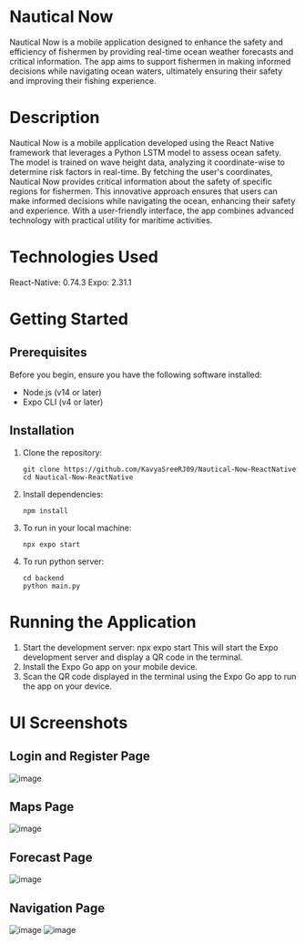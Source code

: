 # Nautical Now
Nautical Now is a mobile application designed to enhance the safety and efficiency of fishermen by providing real-time ocean weather forecasts and critical information. The app aims to support fishermen in making informed decisions while navigating ocean waters, ultimately ensuring their safety and improving their fishing experience.

# Description
Nautical Now is a mobile application developed using the React Native framework that leverages a Python LSTM model to assess ocean safety. The model is trained on wave height data, analyzing it coordinate-wise to determine risk factors in real-time. By fetching the user's coordinates, Nautical Now provides critical information about the safety of specific regions for fishermen. This innovative approach ensures that users can make informed decisions while navigating the ocean, enhancing their safety and experience. With a user-friendly interface, the app combines advanced technology with practical utility for maritime activities.

# Technologies Used
React-Native: 0.74.3
Expo: 2.31.1

# Getting Started
## Prerequisites
Before you begin, ensure you have the following software installed:

- Node.js (v14 or later)
- Expo CLI (v4 or later)

## Installation
1. Clone the repository: 

   ```
   git clone https://github.com/KavyaSreeRJ09/Nautical-Now-ReactNative
   cd Nautical-Now-ReactNative
   ```
2. Install dependencies:

   ```
   npm install
   ```
3. To run in your local machine:

   ```
   npx expo start
   ```
4. To run python server:

   ```
   cd backend
   python main.py
   ```

# Running the Application
1. Start the development server: npx expo start This will start the Expo development server and display a QR code in the terminal.
2. Install the Expo Go app on your mobile device.
3. Scan the QR code displayed in the terminal using the Expo Go app to run the app on your device.

# UI Screenshots
## Login and Register Page
![image](https://github.com/user-attachments/assets/acfe6533-18e0-471a-94cc-b065738bdc7d)

## Maps Page
![image](https://github.com/user-attachments/assets/4f449638-2a4f-42ac-a8b0-cebb48e58e52)

## Forecast Page
![image](https://github.com/user-attachments/assets/4efd66a4-ac85-42cd-81df-772606956d17)

## Navigation Page
![image](https://github.com/user-attachments/assets/d9ec2b60-931d-44e4-bd02-1e2fe02e4f7b)
![image](https://github.com/user-attachments/assets/d9a233af-c9e1-4221-93d1-3b5775bb728e)





